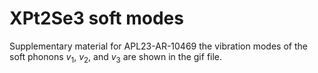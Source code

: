 # XPt2Se3 soft modes
Supplementary material for APL23-AR-10469
the vibration modes of the soft phonons $v_1$, $v_2$, and $v_3$ are shown in the gif file.
